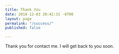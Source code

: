 ```yaml
---
title: Thank You
date: 2018-12-03 20:42:31 -0700
layout: page
permalink: "/success/"
published: false

---
```

Thank you for contact me. I will get back to you soon. 